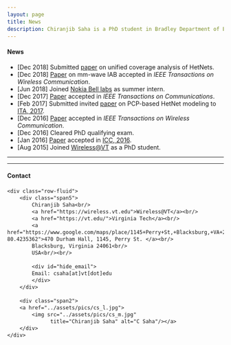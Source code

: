 ```yaml
---
layout: page
title: News
description: Chiranjib Saha is a PhD student in Bradley Department of Electrical and Computer Engineering, Virginia Tech.
---
```


#### News
 - [Dec 2018]  Submitted [paper](https://arxiv.org/abs/1812.01830) on unified coverage analysis of HetNets. 
 - [Dec 2018]  [Paper](https://ieeexplore.ieee.org/abstract/document/8493520/) on mm-wave IAB  accepted in *IEEE Transactions on Wireless Communication*.
 - [Jun 2018]  Joined [Nokia Bell labs](https://www.bell-labs.com/) as summer intern.
 - [Dec 2017]  [Paper](https://ieeexplore.ieee.org/document/8187697) accepted in *IEEE Transactions on Communications*.
 - [Feb 2017] Submitted invited [paper](http://ieeexplore.ieee.org/document/8023448/) on PCP-based HetNet modeling to [ITA, 2017](http://ita.ucsd.edu/workshop/17/?year=17).
 - [Dec 2016] [Paper](http://ieeexplore.ieee.org/stamp/stamp.jsp?arnumber=7809177) accepted in *IEEE Transactions on Wireless Communication*.
 - [Dec 2016] Cleared PhD qualifying exam.
 - [Jan 2016] [Paper](https://ieeexplore.ieee.org/abstract/document/7511509/) accepted in [ICC, 2016](http://icc2016.ieee-icc.org/).
 - [Aug 2015] Joined [Wireless@VT](https://wireless.vt.edu/) as a PhD student.

 ---
 





 ---
<div class="container">
<h4><a name="contact"></a>Contact</h4>

    <div class="row-fluid">
        <div class="span5">
            Chiranjib Saha<br/>
            <a href="https://wireless.vt.edu">Wireless@VT</a><br/>
            <a href="https://vt.edu/">Virginia Tech</a><br/>
            <a href="https://www.google.com/maps/place/1145+Perry+St,+Blacksburg,+VA+24061/@37.2316194,-80.4257249,17z/data=!3m1!4b1!4m5!3m4!1s0x884d956d0f497e65:0x9f267dc4b064badc!8m2!3d37.2316194!4d-80.4235362">470 Durham Hall, 1145, Perry St. </a><br/>
            Blacksburg, Virginia 24061<br/>
            USA<br/><br/>

            <div id="hide_email">
            Email: csaha[at]vt[dot]edu
            </div>
        </div>

        <div class="span2">
        <a href="../assets/pics/cs_l.jpg">
            <img src="../assets/pics/cs_m.jpg"
                  title="Chiranjib Saha" alt="C Saha"/></a>
        </div>
    </div>
</div>

